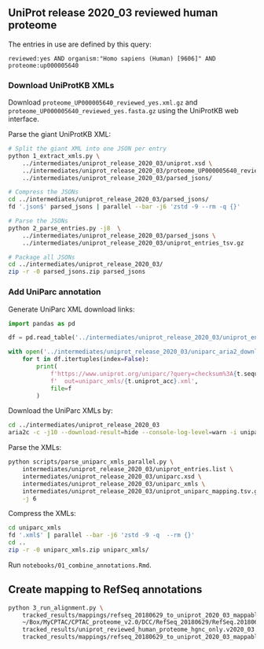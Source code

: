 ## UniProt release 2020_03 reviewed human proteome
The entries in use are defined by this query:

    reviewed:yes AND organism:"Homo sapiens (Human) [9606]" AND proteome:up000005640


### Download UniProtKB XMLs
Download `proteome_UP000005640_reviewed_yes.xml.gz` and `proteome_UP000005640_reviewed_yes.fasta.gz`
using the UniProtKB web interface.

Parse the giant UniProtKB XML:
```bash
# Split the giant XML into one JSON per entry
python 1_extract_xmls.py \
    ../intermediates/uniprot_release_2020_03/uniprot.xsd \
    ../intermediates/uniprot_release_2020_03/proteome_UP000005640_reviewed_yes.xml.gz \
    ../intermediates/uniprot_release_2020_03/parsed_jsons/

# Compress the JSONs
cd ../intermediates/uniprot_release_2020_03/parsed_jsons/
fd '.json$' parsed_jsons | parallel --bar -j6 'zstd -9 --rm -q {}'

# Parse the JSONs
python 2_parse_entries.py -j8  \
    ../intermediates/uniprot_release_2020_03/parsed_jsons \
    ../intermediates/uniprot_release_2020_03/uniprot_entries_tsv.gz

# Package all JSONs
cd ../intermediates/uniprot_release_2020_03/
zip -r -0 parsed_jsons.zip parsed_jsons
```


### Add UniParc annotation
Generate UniParc XML download links:

```python
import pandas as pd

df = pd.read_table('../intermediates/uniprot_release_2020_03/uniprot_entries_tsv.gz')

with open('../intermediates/uniprot_release_2020_03/uniparc_aria2_downloads.links', 'w') as f:
    for t in df.itertuples(index=False):
        print(
            f'https://www.uniprot.org/uniparc/?query=checksum%3A{t.sequence_crc64_checksum}&format=xml\n'
            f'  out=uniparc_xmls/{t.uniprot_acc}.xml',
            file=f
        )
```

Download the UniParc XMLs by:

```bash
cd ../intermediates/uniprot_release_2020_03
aria2c -c -j10 --download-result=hide --console-log-level=warn -i uniparc_aria2_downloads.links
```

Parse the XMLs:

```bash
python scripts/parse_uniparc_xmls_parallel.py \
    intermediates/uniprot_release_2020_03/uniprot_entries.list \
    intermediates/uniprot_release_2020_03/uniparc.xsd \
    intermediates/uniprot_release_2020_03/uniparc_xmls \
    intermediates/uniprot_release_2020_03/uniprot_uniparc_mapping.tsv.gz \
    -j 6
```

Compress the XMLs:

```bash
cd uniparc_xmls
fd '.xml$' | parallel --bar -j6 'zstd -9 -q  --rm {}'
cd ..
zip -r -0 uniparc_xmls.zip uniparc_xmls/
```

Run `notebooks/01_combine_annotations.Rmd`.


## Create mapping to RefSeq annotations

```bash
python 3_run_alignment.py \
    tracked_results/mappings/refseq_20180629_to_uniprot_2020_03_mappable.tsv.gz \
    ~/Box/MyCPTAC/CPTAC_proteome_v2.0/DCC/RefSeq_20180629/RefSeq.20180629_Human_ucsc_hg38_cpdbnr_mito_264contams.fasta.gz \
    tracked_results/uniprot_reviewed_human_proteome_hgnc_only.v2020_03.fasta.gz  \
    tracked_results/mappings/refseq_20180629_to_uniprot_2020_03_mappable.coord_mapping.tsv.gz
```
